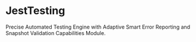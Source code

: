 # JestTesting
Precise Automated Testing Engine with Adaptive Smart Error Reporting and Snapshot Validation Capabilities Module.
